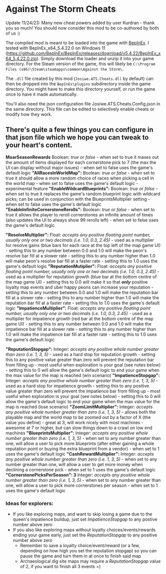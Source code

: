 # Against The Storm Cheats

Update 11/24/23: Many new cheat powers added by user Kurdran - thank you so much! You should now consider this mod to be co-authored by both of us :)

The compiled mod is meant to be loaded into the game with [BepInEx](https://github.com/BepInEx/BepInEx). 
I tested with BepInEx_x64_5.4.22.0 on Windows 11 (https://github.com/BepInEx/BepInEx/releases/download/v5.4.22/BepInEx_x64_5.4.22.0.zip). 
Simply download the loader and unzip it into your game directory. 
For the Steam version of the game, this will likely be `C:\Program Files (x86)\Steam\steamapps\common\Against the Storm\`. 

The `.dll` file created by this mod (`Josiwe.ATS.Cheats.dll` by default) can then be dropped into the `BepInEx\plugins` subdirectory 
inside the game directory. You might have to make this directory yourself, or run the game once to have it made automatically.

You'll also need the json configuration file Josiwe.ATS.Cheats.Config.json in the same directory. This file can be edited
to selectively enable cheats or modify how they work.


## There's quite a few things you can configure in that json file which we hope you can tweak to your heart's content.

**MoarSeasonRewards**
	Boolean: _true or false_
	- when set to true it maxes out the amount of items displayed for each cornerstone pick to 7 (the max the UI can display without major issues)
	- when set to false uses the game's default logic
**"AllRacesInWorldMap":**
	Boolean: _true or false_
	- when set to true it should allow a more random choice of races when picking a cell in the world map
	- when set to false uses the game's default logic
	- experimental feature
**"EnableWildcardBlueprints":**
	Boolean: _true or false_
	- when set to true it replaces the game's random blueprint logic with wildcard picks; can be used in conjunction with the BlueprintsMultiplier setting
	- when set to false uses the game's default logic
**"EnableInfiniteCornerstoneRerolls":**
	Boolean: _true or false_
	- when set to true it allows the player to reroll cornerstones an infinite amount of times (also updates the UI to always show 99 rerolls left)
	- when set to false uses the game's default logic

**"ResolveMultiplier":**
	Float: _accepts any positive floating point number, usually only one or two decimals (i.e. 1.0, 0.3, 2.45)_
	- used as a multiplier for resolve gains (blue bars for each race at the top left of the map game UI)
	- setting this to any number between 0.0 and 1.0 will make the peon's resolve bar fill at a slower rate
	- setting this to any number higher than 1.0 will make peon's resolve bar fill at a faster rate
	- setting this to 1.0 uses the game's default logic
**"ReputationMutiplier":**
	Float: _accepts any positive floating point number, usually only one or two decimals (i.e. 1.0, 0.3, 2.45)_
	- used as a multiplier for reputation growth (blue bar at the bottom centre of the map game UI)
	- setting this to 0.0 will make it so that _**only**_ positive loyalty map events and uber happy peons can increase your reputation
	- setting this to any number between 0.0 and 1.0 will make the reputation bar fill at a slower rate
	- setting this to any number higher than 1.0 will make the reputation bar fill at a faster rate
	- setting this to 1.0 uses the game's default logic
**"ImpatienceMultiplier":**
	Float: _accepts any positive floating point number, usually only one or two decimals (i.e. 1.0, 0.3, 2.45)_
	- used as a multiplier for impatience growth (red bar at the bottom centre of the map game UI)
	- setting this to any number between 0.0 and 1.0 will make the impatience bar fill at a slower rate
	- setting this to any number higher than 1.0 will make the impatience bar fill at a faster rate
	- setting this to 1.0 uses the game's default logic

**"ReputationStopgap":**
	Integer: _accepts any positive whole number greater than zero (i.e. 1, 3, 5)_
	- used as a hard stop for reputation growth
	- setting this to any positive value greater than zero will prevent the reputation bar from filling up
	- most useful when exploration is your goal (see notes below)
	- setting this to 0 will allow the game's default logic to end your game when the max value for the map is reached (win scenario)
**"ImpatienceStopgap":**
	Integer: _accepts any positive whole number greater than zero (i.e. 1, 3, 5)_
	- used as a hard stop for impatience growth
	- setting this to any positive value greater than zero will prevent the impatience bar from filling up
	- most useful when exploration is your goal (see notes below)
	- setting this to 0 will allow the game's default logic to end your game when the max value for the map is reached (lose scenario)
**"ZoomLimitMultiplier":**
	Integer: _accepts any positive whole number greater than zero (i.e. 1, 3, 5)_
	- allows both the playable map and the world map to be zoomed out by a factor of X (the value you define)
	- great at 3, will work nicely with most machines
	- awesome at 7 or higher, but can slow things down to a crawl on low end machines
**"BlueprintsMultiplier":**
	Integer: _accepts any positive whole number greater than zero (i.e. 1, 3, 5)_
	- when set to any number greater than one, will allow a user to pick more blueprints (after either gaining a whole reputation point or buying the extra blueprint from a vendor)
	- when set to 1 uses the game's default logic
**"CashRewardMultiplier":**
	Integer: _accepts any positive whole number greater than zero (i.e. 1, 3, 5)_
	- when set to any number greater than one, will allow a user to get more money when declining a cornerstone pick
	- when set to 1 uses the game's default logic
**"CornerstonePicksPerSeason": 3**
	Integer: _accepts any positive whole number greater than zero (i.e. 1, 3, 5)_
	- when set to any number greater than one, will allow a user to pick more cornerstones per season
	- when set to 1 uses the game's default logic

### Ideas for explorers:
- If you like exploring maps, and want to skip losing a game due to the queen's impatience buildup, just set _ImpatienceStopgap_ to any postive number above zero
- If you also like exploring maps without loyalty choices/events/rewards ending your game early, just set the _ReputationStopgap_ to any positive number above zero
	- Remember to save a loyalty choice/event/reward (or a few, depending on how high you set the reputation stopgap) so you can pause the game and turn them in at once to finish said map
	- Archaeological dig site maps may require a _ReputationStopgap_ value of 2, if you want to finish all 3 events =)

